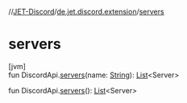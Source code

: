//[JET-Discord](../../index.md)/[de.jet.discord.extension](index.md)/[servers](servers.md)

# servers

[jvm]\
fun DiscordApi.[servers](servers.md)(name: [String](https://kotlinlang.org/api/latest/jvm/stdlib/kotlin/-string/index.html)): [List](https://kotlinlang.org/api/latest/jvm/stdlib/kotlin.collections/-list/index.html)&lt;Server&gt;

fun DiscordApi.[servers](servers.md)(): [List](https://kotlinlang.org/api/latest/jvm/stdlib/kotlin.collections/-list/index.html)&lt;Server&gt;
